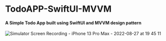 # TodoAPP-SwiftUI-MVVM
#### A Simple Todo App built using SwiftUI and MVVM design pattern
![Simulator Screen Recording - iPhone 13 Pro Max - 2022-08-27 at 19 45 11](https://user-images.githubusercontent.com/64265965/187034187-429f1eff-c9ca-465f-bf96-ec06f15b9a5d.gif)
